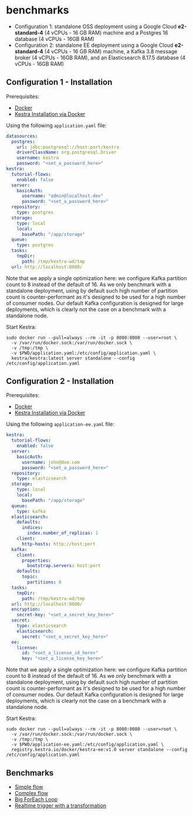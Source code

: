# benchmarks

- Configuration 1: standalone OSS deployment using a Google Cloud **e2-standard-4** (4 vCPUs - 16 GB RAM) machine and a Postgres 16 database (4 vCPUs - 16GB RAM)
- Configuration 2: standalone EE deployment using a Google Cloud **e2-standard-4** (4 vCPUs - 16 GB RAM) machine, a Kafka 3.8 message broker (4 vCPUs - 16GB RAM), and an Elasticsearch 8.17.5 database (4 vCPUs - 16GB RAM)

## Configuration 1 - Installation

Prerequisites: 
- [Docker](https://docs.docker.com/engine/install/debian/#install-using-the-repository)
- [Kestra Installation via Docker](https://kestra.io/docs/installation/docker)

Using the following `application.yaml` file:
```yaml
datasources:
  postgres:
    url: jdbc:postgresql://host:port/kestra
    driverClassName: org.postgresql.Driver
    username: kestra
    password: "<set_a_password_here>"
kestra:
  tutorial-flows:
    enabled: false
  server:
    basicAuth:
      username: "admin@localhost.dev"
      password: "<set_a_password_here>"
  repository:
    type: postgres
  storage:
    type: local
    local:
      basePath: "/app/storage"
  queue:
    type: postgres
  tasks:
    tmpDir:
      path: /tmp/kestra-wd/tmp
  url: http://localhost:8080/
```

Note that we apply a single optimization here: we configure Kafka partition count to 8 instead of the default of 16.
As we only benchmark with a standalone deployment, using by default such high number of partition count is counter-performant as it's designed to be used for a high number of consumer nodes.
Our default Kafka configuration is designed for large deployments, which is clearly not the case on a benchmark with a standalone node.

Start Kestra:
```shell
sudo docker run --pull=always --rm -it -p 8080:8080 --user=root \
  -v /var/run/docker.sock:/var/run/docker.sock \
  -v /tmp:/tmp \
  -v $PWD/application.yaml:/etc/config/application.yaml \
  kestra/kestra:latest server standalone --config /etc/config/application.yaml
```

## Configuration 2 - Installation

Prerequisites:
- [Docker](https://docs.docker.com/engine/install/debian/#install-using-the-repository)
- [Kestra Installation via Docker](https://kestra.io/docs/installation/docker)

Using the following `application-ee.yaml` file:
```yaml
kestra:
  tutorial-flows:
    enabled: false
  server:
    basicAuth:
      username: john@doe.com
      password: "<set_a_password_here>"
  repository:
    type: elasticsearch
  storage:
    type: local
    local:
      basePath: "/app/storage"
  queue:
    type: kafka
  elasticsearch:
    defaults:
      indices:
        index.number_of_replicas: 1
    client:
      http-hosts: http://host:port
  kafka:
    client:
      properties:
        bootstrap.servers: host:port
    defaults:
      topic:
        partitions: 8
  tasks:
    tmpDir:
      path: /tmp/kestra-wd/tmp
  url: http://localhost:8080/
  encryption:
    secret-key: "<set_a_secret_key_here>"
  secret:
    type: elasticsearch
    elasticsearch:
      secret: "<set_a_secret_key_here>"
  ee:
    license:
      id: "<set_a_license_id_here>"
      key: "<set_a_license_key_here>"
```

Note that we apply a single optimization here: we configure Kafka partition count to 8 instead of the default of 16.
As we only benchmark with a standalone deployment, using by default such high number of partition count is counter-performant as it's designed to be used for a high number of consumer nodes.
Our default Kafka configuration is designed for large deployments, which is clearly not the case on a benchmark with a standalone node.

Start Kestra:
```shell
sudo docker run --pull=always --rm -it -p 8080:8080 --user=root \
  -v /var/run/docker.sock:/var/run/docker.sock \
  -v /tmp:/tmp \
  -v $PWD/application-ee.yaml:/etc/config/application.yaml \
  registry.kestra.io/docker/kestra-ee:v1.0 server standalone --config /etc/config/application.yaml
```

## Benchmarks
* [Simple flow](01%20-%20Simple%20flow)
* [Complex flow](02%20-%20Complex%20flow)
* [Big ForEach Loop](03%20-%20Big%20ForEach%20Loop)
* [Realtime trigger with a transformation](03%20-%20Realtime%20trigger%20with%20a%20transformation)
